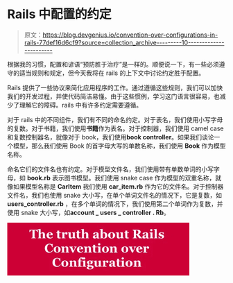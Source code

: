 # Rails 中配置的约定

> 原文：<https://blog.devgenius.io/convention-over-configurations-in-rails-77def16d6cf9?source=collection_archive---------10----------------------->

根据我的习惯，配置和谚语“预防胜于治疗”是一样的。顺便说一下，有一些必须遵守的适当规则和规定，但今天我将在 rails 的上下文中讨论约定胜于配置。

Rails 提供了一些协议来简化应用程序的工作。通过遵循这些规则，我们可以加快我们的开发过程，并使代码简洁易懂。由于这些惯例，学习这门语言很容易，也减少了理解它的障碍。rails 中有许多约定需要遵循。

对于 rails 中的不同组件，我们有不同的命名约定。对于表名，我们使用小写字母的复数。对于书籍，我们使用**书籍**作为表名。对于控制器，我们使用 camel case 和复数控制器名，就像对于 book，我们使用**book controller**。如果我们谈论一个模型，那么我们使用 Book 的首字母大写的单数名称，我们使用 **Book** 作为模型名称。

命名它们的文件名也有约定。对于模型文件名，我们使用带有单数单词的小写字母，如 **book.rb** 表示图书模型。我们使用 snake case 作为模型的双重名称，就像如果模型名称是 **CarItem** 我们使用 **car_item.rb** 作为它的文件名。对于控制器文件名，我们也使用 snake 大小写，在单个单词文件名的情况下，它是复数，如 **users_controller.rb** ，在多个单词的情况下，我们使用第二个单词作为复数，并使用 snake 大小写，如**account _ users _ controller . Rb**。

![](img/b50272c14e52c223971a2984bc27cfd5.png)